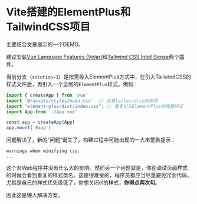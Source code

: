 # Vite搭建的ElementPlus和TailwindCSS项目

主要结合文章展示的一个DEMO。

建议安装[Vue Language Features (Volar)](https://marketplace.visualstudio.com/items?itemName=johnsoncodehk.volar)和[Tailwind CSS IntelliSense](https://marketplace.visualstudio.com/items?itemName=bradlc.vscode-tailwindcss)两个插件。

当前分支（`solution-1`）是按需导入ElementPlus方式中，在引入TailwindCSS的样式文件后，再引入一个全局的`ElementPlus`样式，例如：

```js
import { createApp } from 'vue'
import '@/assets/styles/main.css'  // 这是tailwindcss的样式
import "element-plus/dist/index.css"; // 重复引入ElementPlus的完整样式
import App from './App.vue'

const app = createApp(App)
app.mount('#app')
```

问题解决了，新的“问题”诞生了，构建过程中可能出现的一大串警告提示：

```
warnings when minifying css:
...
```

这个对Web程序并没有什么大的影响。然而另一个问题就是，你在调试页面样式的时候会看到重复的样式类名。这是很难受的，程序员都应当尽量避免冗余代码，尤其是自己的样式优先级低了，你想关闭el的样式，**你得点两次勾**。

因此这是懒人解决方案。
